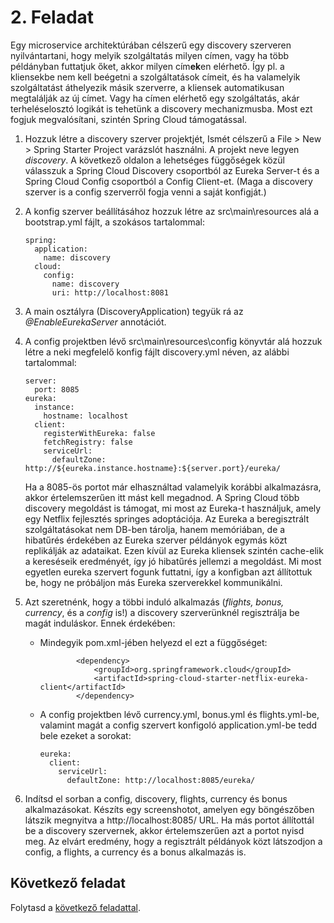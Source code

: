 # 2. Feladat

Egy microservice architektúrában célszerű egy discovery szerveren nyilvántartani, hogy melyik szolgáltatás milyen címen, vagy ha több példányban futtatjuk őket, akkor milyen cím**ek**en elérhető. Így pl. a kliensekbe nem kell beégetni a szolgáltatások címeit, és ha valamelyik szolgáltatást áthelyezik másik szerverre, a kliensek automatikusan megtalálják az új címet. Vagy ha címen elérhető egy szolgáltatás, akár terheléselosztó logikát is tehetünk a discovery mechanizmusba. Most ezt fogjuk megvalósítani, szintén Spring Cloud támogatással.

1. Hozzuk létre a discovery szerver projektjét, Ismét célszerű a File > New > Spring Starter Project varázslót használni. A projekt neve legyen *discovery*. A következő oldalon a lehetséges függőségek közül válasszuk a Spring Cloud Discovery csoportból az Eureka Server-t és a Spring Cloud Config csoportból a Config Client-et. (Maga a discovery szerver is a config szerverről fogja venni a saját konfigját.)

2. A konfig szerver beállításához hozzuk létre az src\main\resources alá a bootstrap.yml fájlt, a szokásos tartalommal:

   ```
   spring:
     application:
       name: discovery
     cloud:
       config:
         name: discovery
         uri: http://localhost:8081
   ```

3. A main osztályra (DiscoveryApplication) tegyük rá az *@EnableEurekaServer* annotációt.

4. A config projektben lévő src\main\resources\config könyvtár alá hozzuk létre a neki megfelelő konfig fájlt discovery.yml néven, az alábbi tartalommal:

   ```
   server:
     port: 8085
   eureka:
     instance:
       hostname: localhost
     client:
       registerWithEureka: false
       fetchRegistry: false
       serviceUrl:
         defaultZone: http://${eureka.instance.hostname}:${server.port}/eureka/
   ```

   Ha a 8085-ös portot már elhasználtad valamelyik korábbi alkalmazásra, akkor értelemszerűen itt mást kell megadnod. A Spring Cloud több discovery megoldást is támogat, mi most az Eureka-t használjuk, amely egy Netflix fejlesztés springes adoptációja. Az Eureka a beregisztrált szolgáltatásokat nem DB-ben tárolja, hanem memóriában, de a hibatűrés érdekében az Eureka szerver példányok egymás közt replikálják az adataikat. Ezen kívül az Eureka kliensek szintén cache-elik a kereséseik eredményét, így jó hibatűrés jellemzi a megoldást. Mi most egyetlen eureka szervert fogunk futtatni, így a konfigban azt állítottuk be, hogy ne próbáljon más Eureka szerverekkel kommunikálni.

5. Azt szeretnénk, hogy a többi induló alkalmazás (*flights, bonus, currency*, és a *config* is!) a discovery szerverünknél regisztrálja be magát induláskor. Ennek érdekében:

   - Mindegyik pom.xml-jében helyezd el ezt a függőséget:

     ```
             <dependency>
                 <groupId>org.springframework.cloud</groupId>
                 <artifactId>spring-cloud-starter-netflix-eureka-client</artifactId>
             </dependency>
     ```

   - A config projektben lévő currency.yml, bonus.yml és flights.yml-be, valamint magát a config szervert konfigoló application.yml-be tedd bele ezeket a sorokat:

     ```
     eureka:
       client:
         serviceUrl:
           defaultZone: http://localhost:8085/eureka/
     ```

6. Indítsd el sorban a config, discovery, flights, currency és bonus alkalmazásokat. Készíts egy screenshotot, amelyen egy böngészőben látszik megnyitva a http://localhost:8085/ URL. Ha más portot állítottál be a discovery szervernek, akkor értelemszerűen azt a portot nyisd meg. Az elvárt eredmény, hogy a regisztrált példányok közt látszodjon a config, a flights, a currency és a bonus alkalmazás is.

## Következő feladat

Folytasd a [következő feladattal](Feladat-3.md).
